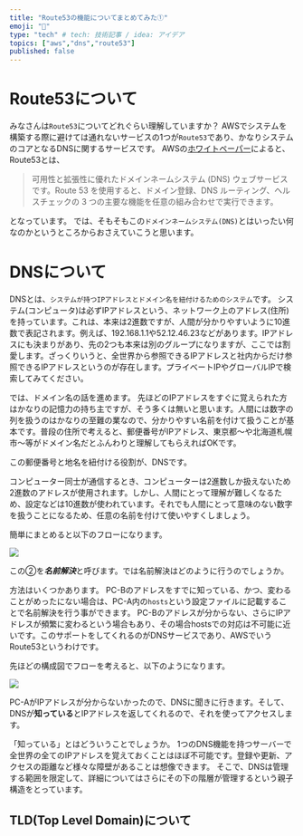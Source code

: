 ```yaml
---
title: "Route53の機能についてまとめてみた①"
emoji: "🌟"
type: "tech" # tech: 技術記事 / idea: アイデア
topics: ["aws","dns","route53"]
published: false
---
```


# Route53について

みなさんは`Route53`についてどれぐらい理解していますか？
AWSでシステムを構築する際に避けては通れないサービスの1つが`Route53`であり、かなりシステムのコアとなるDNSに関するサービスです。
AWSの[ホワイトペーパー](https://docs.aws.amazon.com/ja_jp/Route53/latest/DeveloperGuide/Welcome.html)によると、Route53とは、

> 可用性と拡張性に優れたドメインネームシステム (DNS) ウェブサービスです。Route 53 を使用すると、ドメイン登録、DNS ルーティング、ヘルスチェックの 3 つの主要な機能を任意の組み合わせで実行できます。

となっています。
では、そもそもこの`ドメインネームシステム(DNS)`とはいったい何なのかというところからおさえていこうと思います。


# DNSについて

DNSとは、`システムが持つIPアドレスとドメイン名を紐付けるためのシステム`です。
システム(コンピュータ)は必ずIPアドレスという、ネットワーク上のアドレス(住所)を持っています。これは、本来は2進数ですが、人間が分かりやすいように10進数で表記されます。例えば、192.168.1.1や52.12.46.23などがあります。IPアドレスにも決まりがあり、先の2つも本来は別のグループになりますが、ここでは割愛します。ざっくりいうと、全世界から参照できるIPアドレスと社内からだけ参照できるIPアドレスというのが存在します。プライベートIPやグローバルIPで検索してみてください。

では、ドメイン名の話を進めます。
先ほどのIPアドレスをすぐに覚えられた方はかなりの記憶力の持ち主ですが、そう多くは無いと思います。人間には数字の列を扱うのはかなりの至難の業なので、分かりやすい名前を付けて扱うことが基本です。普段の住所で考えると、郵便番号がIPアドレス、東京都～や北海道札幌市～等がドメイン名だとふんわりと理解してもらえればOKです。

この郵便番号と地名を紐付ける役割が、DNSです。

コンピューター同士が通信するとき、コンピューターは2進数しか扱えないため2進数のアドレスが使用されます。しかし、人間にとって理解が難しくなるため、設定などは10進数が使われています。それでも人間にとって意味のない数字を扱うことになるため、任意の名前を付けて使いやすくしましょう。

簡単にまとめると以下のフローになります。

![](https://storage.googleapis.com/zenn-user-upload/2eb85594fb25-20230701.png)

この②を***名前解決***と呼びます。では名前解決はどのように行うのでしょうか。

方法はいくつかあります。
PC-Bのアドレスをすでに知っている、かつ、変わることがめったにない場合は、PC-A内の`hosts`という設定ファイルに記載することで名前解決を行う事ができます。
PC-Bのアドレスが分からない、さらにIPアドレスが頻繁に変わるという場合もあり、その場合hostsでの対応は不可能に近いです。このサポートをしてくれるのがDNSサービスであり、AWSでいうRoute53というわけです。

先ほどの構成図でフローを考えると、以下のようになります。

![](https://storage.googleapis.com/zenn-user-upload/71e1d036a687-20230701.png)

PC-AがIPアドレスが分からないかったので、DNSに聞きに行きます。そして、DNSが**知っている**とIPアドレスを返してくれるので、それを使ってアクセスします。

「知っている」とはどういうことでしょうか。
1つのDNS機能を持つサーバーで全世界の全てのIPアドレスを覚えておくことはほぼ不可能です。登録や更新、アクセスの距離など様々な障壁があることは想像できます。
そこで、DNSは管理する範囲を限定して、詳細についてはさらにその下の階層が管理するという親子構造をとっています。

## TLD(Top Level Domain)について




